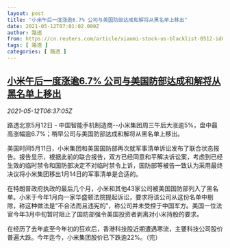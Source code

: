 ```yaml
---
layout: post
title: "小米午后一度涨逾6.7% 公司与美国防部达成和解将从黑名单上移出"
date: 2021-05-12T07:01:02.000Z
author: 路透
from: https://cn.reuters.com/article/xiaomi-stock-us-blacklist-0512-idCNKBS2CT0LV
tags: [ 路透 ]
categories: [ 路透 ]
---
```

<!--1620802862000-->
[小米午后一度涨逾6.7% 公司与美国防部达成和解将从黑名单上移出](https://cn.reuters.com/article/xiaomi-stock-us-blacklist-0512-idCNKBS2CT0LV)
------

<div>
<div><i>2021-05-12T06:37:05Z</i></div><p>路透北京5月12日 - 中国智能手机制造商--小米集团周三午后大涨逾5%，盘中最高涨幅逾6.7%；稍早公司与美国防部达成和解将从黑名单上移出。</p><p>美国时间5月11日，小米集团和美国国防部再次就军事清单诉讼发布了联合状态报告。报告显示，根据此前的联合报告，双方已经同意和平解决诉讼案，考虑到已经生效的临时禁令和国防部决定不对临时禁令上诉，国防部等被告一致认为采用最终决议将小米集团移出1月14日的军事清单是合适的。</p><p>在特朗普政府执政的最后几个月，小米和其他43家公司被美国国防部列入了黑名单。小米于今年1月向一家华盛顿法院提起诉讼，要求将该公司从这份名单中剔除，称这种做法是“不合法而且违宪的”，称公司并未受控于中国军方。美国一位法官今年3月中旬暂时阻止了国防部强令美国投资者剥离对小米持股的要求。</p><p>在经历了去年底至今年初的狂欢后，香港科技股近期遭遇寒流，主要科技公司股价普遍大跌。今年迄今，小米集团股价已下跌逾22%。（完）</p>
</div>
